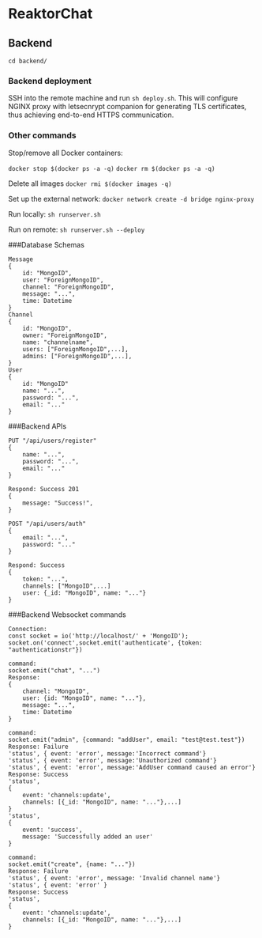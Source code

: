 # ReaktorChat
## Backend

`cd backend/`

### Backend deployment

SSH into the remote machine and run `sh deploy.sh`. This will configure NGINX proxy with letsecnrypt companion for generating TLS certificates, thus achieving end-to-end HTTPS communication.

### Other commands

Stop/remove all Docker containers:

`docker stop $(docker ps -a -q)`
`docker rm $(docker ps -a -q)`

Delete all images
`docker rmi $(docker images -q)`

Set up the external network:
`docker network create -d bridge nginx-proxy`

Run locally: 
`sh runserver.sh`

Run on remote:
`sh runserver.sh --deploy`

###Database Schemas
````
Message
{
    id: "MongoID",
    user: "ForeignMongoID",
    channel: "ForeignMongoID",
    message: "...",
    time: Datetime
}
Channel
{
    id: "MongoID",
    owner: "ForeignMongoID",
    name: "channelname",
    users: ["ForeignMongoID",...],
    admins: ["ForeignMongoID",...],
}
User
{
    id: "MongoID"
    name: "...",
    password: "...",
    email: "..."
}
````
###Backend APIs
````
PUT "/api/users/register"
{
    name: "...", 
    password: "...", 
    email: "..."
}

Respond: Success 201
{
    message: "Success!", 
}

POST "/api/users/auth"
{
    email: "...", 
    password: "..."
}

Respond: Success
{
    token: "...", 
    channels: ["MongoID",...]
    user: {_id: "MongoID", name: "..."}
}
````
###Backend Websocket commands
````
Connection:
const socket = io('http://localhost/' + 'MongoID');
socket.on('connect',socket.emit('authenticate', {token: "authenticationstr"})

command:
socket.emit("chat", "...")
Response:
{
    channel: "MongoID",
    user: {id: "MongoID", name: "..."},
    message: "...",
    time: Datetime
}

command:
socket.emit("admin", {command: "addUser", email: "test@test.test"})
Response: Failure
'status', { event: 'error', message:'Incorrect command'}
'status', { event: 'error', message:'Unauthorized command'}
'status', { event: 'error', message:'AddUser command caused an error'}
Response: Success
'status',
{
    event: 'channels:update',
    channels: [{_id: "MongoID", name: "..."},...]
}
'status',
{
    event: 'success', 
    message: 'Successfully added an user'
}

command:
socket.emit("create", {name: "..."})
Response: Failure
'status', { event: 'error', message: 'Invalid channel name'}
'status', { event: 'error' }
Response: Success
'status',
{
    event: 'channels:update',
    channels: [{_id: "MongoID", name: "..."},...]
}

````
